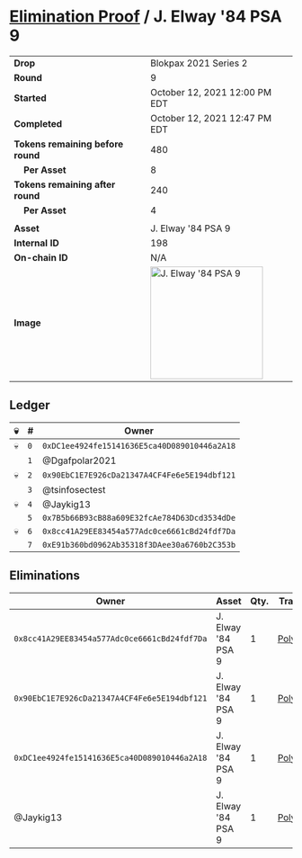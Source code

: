 # [Elimination Proof](./readme.md) / J. Elway &#039;84 PSA 9

|||
|---|---|
| **Drop** | Blokpax 2021 Series 2 |
| **Round** | 9 |
| **Started** | October 12, 2021 12:00 PM EDT |
| **Completed** | October 12, 2021 12:47 PM EDT |
| **Tokens remaining before round** | 480 |
| **&nbsp;&nbsp;&nbsp;&nbsp;Per Asset** | 8 |
| **Tokens remaining after round** | 240 |
| **&nbsp;&nbsp;&nbsp;&nbsp;Per Asset** | 4 |
| | |
| **Asset** | J. Elway &#039;84 PSA 9 |
| **Internal ID** | 198 |
| **On-chain ID** | N/A |
| **Image** | <img src="https://tcdn.blokpax.com/9484ebfa-63ca-4d29-abb9-1bb9ea2b499c/df6c69fa58788a1f37f460a883b86cc658abdb58aaa2e8e7580cfbd5ee24e852.jpg" height="200" alt="J. Elway &#039;84 PSA 9" /> |

## Ledger

| 💀 | # | Owner |
| --- | --- | --- |
| 💀 | `0` | `0xDC1ee4924fe15141636E5ca40D089010446a2A18` |
|  | `1` | @Dgafpolar2021 |
| 💀 | `2` | `0x90EbC1E7E926cDa21347A4CF4Fe6e5E194dbf121` |
|  | `3` | @tsinfosectest |
| 💀 | `4` | @Jaykig13 |
|  | `5` | `0x7B5b66B93cB88a609E32fcAe784D63Dcd3534dDe` |
| 💀 | `6` | `0x8cc41A29EE83454a577Adc0ce6661cBd24fdf7Da` |
|  | `7` | `0xE91b360bd0962Ab35318f3DAee30a6760b2C353b` |


## Eliminations

| Owner | Asset | Qty. | Transaction |
| --- | --- | --- | --- |
| `0x8cc41A29EE83454a577Adc0ce6661cBd24fdf7Da` | J. Elway '84 PSA 9 | 1 | [Polygonscan](https://polygonscan.com/tx/0x3f2f957df06bd21591ff228b375897ad08c643342bd866fab3e65d143253cff7) |
| `0x90EbC1E7E926cDa21347A4CF4Fe6e5E194dbf121` | J. Elway '84 PSA 9 | 1 | [Polygonscan](https://polygonscan.com/tx/0x13fcda861875be8a0f4b33bb8797e7664c3ae1683a21f97d37829b845bb5f4d2) |
| `0xDC1ee4924fe15141636E5ca40D089010446a2A18` | J. Elway '84 PSA 9 | 1 | [Polygonscan](https://polygonscan.com/tx/0xfd01d06a131221e4a13a2f3201790929a21bf46579b428a343d86132714a5798) |
| @Jaykig13 | J. Elway '84 PSA 9 | 1 | [Polygonscan](https://polygonscan.com/tx/0x9d8fd9413ca2f74846933f4858d35fae06caa37f054093c073787df7484a28fa) |

